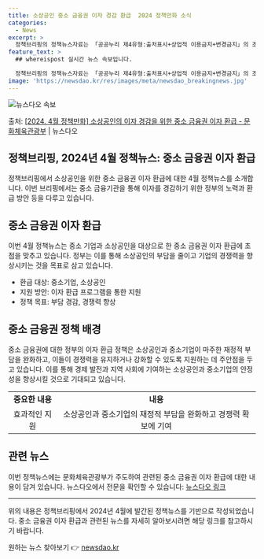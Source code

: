 ```yaml
---
title: 소상공인 중소 금융권 이자 경감 환급  2024 정책만화 소식
categories:
  - News
excerpt: >
  정책브리핑의 정책뉴스자료는 「공공누리 제4유형:출처표시+상업적 이용금지+변경금지」의 조건에 따라 자유롭게 이…
feature_text: >
  ## whereispost 실시간 뉴스 속보입니다.

  정책브리핑의 정책뉴스자료는 「공공누리 제4유형:출처표시+상업적 이용금지+변경금지」의 조건에 따라 자유롭게 이…
image: 'https://newsdao.kr/res/images/meta/newsdao_breakingnews.jpg'
---
```


![뉴스다오 속보](https://newsdao.kr/res/images/meta/newsdao_breakingnews.jpg)

<p>출처: <a href="https://newsdao.kr/3482" rel="dofollow">[2024. 4월 정책만화] 소상공인의 이자 경감을 위한 중소 금융권 이자 환급 - 문화체육관광부</a> | 뉴스다오</p>

<h2>정책브리핑, 2024년 4월 정책뉴스: 중소 금융권 이자 환급</h2>

<p data-ke-size="size16">정책브리핑에서 소상공인을 위한 중소 금융권 이자 환급에 대한 4월 정책뉴스를 소개합니다. 이번 브리핑에서는 중소 금융기관을 통해 이자를 경감하기 위한 정부의 노력과 환급 방안 등을 다루고 있습니다.</p>

<h2 data-ke-size="size26">중소 금융권 이자 환급</h2>

<p data-ke-size="size16">이번 4월 정책뉴스는 중소 기업과 소상공인을 대상으로 한 중소 금융권 이자 환급에 초점을 맞추고 있습니다. 정부는 이를 통해 소상공인의 부담을 줄이고 기업의 경쟁력을 향상시키는 것을 목표로 삼고 있습니다.</p>

<ul>
    <li>환급 대상: 중소기업, 소상공인</li>
    <li>지원 방안: 이자 환급 프로그램을 통한 지원</li>
    <li>정책 목표: 부담 경감, 경쟁력 향상</li>
</ul>

<h2 data-ke-size="size26">중소 금융권 정책 배경</h2>

<p data-ke-size="size16">중소 금융권에 대한 정부의 이자 환급 정책은 소상공인과 중소기업이 마주한 재정적 부담을 완화하고, 이들이 경쟁력을 유지하거나 강화할 수 있도록 지원하는 데 주안점을 두고 있습니다. 이를 통해 경제 발전과 지역 사회에 기여하는 소상공인과 중소기업의 안정성을 향상시킬 것으로 기대되고 있습니다.</p>

<table>
    <tr>
        <td style="text-align: center; height: 17px;"><b>중요한 내용</b></td>
        <td style="text-align: center; height: 17px;"><b>내용</b></td>
    </tr>
    <tr>
        <td style="text-align: center; height: 17px;">효과적인 지원</td>
        <td style="text-align: center; height: 17px;">소상공인과 중소기업의 재정적 부담을 완화하고 경쟁력 확보에 기여</td>
    </tr>
</table>

<h2 data-ke-size="size26">관련 뉴스</h2>

<p data-ke-size="size16">이번 정책뉴스에는 문화체육관광부가 주도하여 관련된 중소 금융권 이자 환급에 대한 내용이 담겨 있습니다. 뉴스다오에서 전문을 확인할 수 있습니다: <a href="https://newsdao.kr/3482">뉴스다오 링크</a></p>

<hr>

<p data-ke-size="size16">위의 내용은 정책브리핑에서 2024년 4월에 발간된 정책뉴스를 기반으로 작성되었습니다. 중소 금융권 이자 환급과 관련된 뉴스를 자세히 알아보시려면 해당 링크를 참고하시기 바랍니다.</p> 

원하는 뉴스 찾아보기 👉 <a href="https://newsdao.kr" rel="dofollow">newsdao.kr</a>


